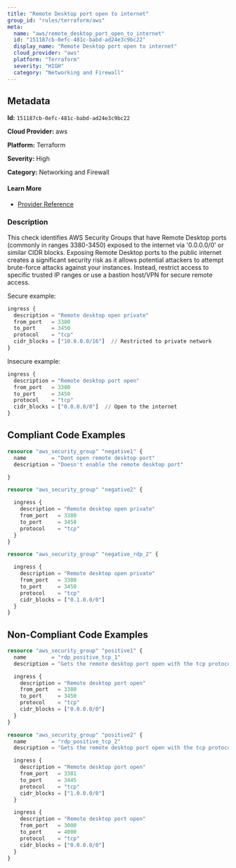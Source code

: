 ```yaml
---
title: "Remote Desktop port open to internet"
group_id: "rules/terraform/aws"
meta:
  name: "aws/remote_desktop_port_open_to_internet"
  id: "151187cb-0efc-481c-babd-ad24e3c9bc22"
  display_name: "Remote Desktop port open to internet"
  cloud_provider: "aws"
  platform: "Terraform"
  severity: "HIGH"
  category: "Networking and Firewall"
---
```

## Metadata

**Id:** `151187cb-0efc-481c-babd-ad24e3c9bc22`

**Cloud Provider:** aws

**Platform:** Terraform

**Severity:** High

**Category:** Networking and Firewall

#### Learn More

 - [Provider Reference](https://registry.terraform.io/providers/hashicorp/aws/latest/docs/resources/security_group)

### Description

 This check identifies AWS Security Groups that have Remote Desktop ports (commonly in ranges 3380-3450) exposed to the internet via '0.0.0.0/0' or similar CIDR blocks. Exposing Remote Desktop ports to the public internet creates a significant security risk as it allows potential attackers to attempt brute-force attacks against your instances. Instead, restrict access to specific trusted IP ranges or use a bastion host/VPN for secure remote access.

Secure example:
```terraform
ingress {
  description = "Remote desktop open private"
  from_port   = 3380
  to_port     = 3450
  protocol    = "tcp"
  cidr_blocks = ["10.0.0.0/16"]  // Restricted to private network
}
```

Insecure example:
```terraform
ingress {
  description = "Remote desktop port open"
  from_port   = 3380
  to_port     = 3450
  protocol    = "tcp"
  cidr_blocks = ["0.0.0.0/0"]  // Open to the internet
}
```


## Compliant Code Examples
```terraform
resource "aws_security_group" "negative1" {
  name        = "Dont open remote desktop port"
  description = "Doesn't enable the remote desktop port"

}

resource "aws_security_group" "negative2" {

  ingress {
    description = "Remote desktop open private"
    from_port   = 3380
    to_port     = 3450
    protocol    = "tcp"
  }
}

resource "aws_security_group" "negative_rdp_2" {

  ingress {
    description = "Remote desktop open private"
    from_port   = 3380
    to_port     = 3450
    protocol    = "tcp"
    cidr_blocks = ["0.1.0.0/0"]
  }
}

```
## Non-Compliant Code Examples
```terraform
resource "aws_security_group" "positive1" {
  name        = "rdp_positive_tcp_1"
  description = "Gets the remote desktop port open with the tcp protocol"

  ingress {
    description = "Remote desktop port open"
    from_port   = 3380
    to_port     = 3450
    protocol    = "tcp"
    cidr_blocks = ["0.0.0.0/0"]
  }
}

resource "aws_security_group" "positive2" {
  name        = "rdp_positive_tcp_2"
  description = "Gets the remote desktop port open with the tcp protocol"

  ingress {
    description = "Remote desktop port open"
    from_port   = 3381
    to_port     = 3445
    protocol    = "tcp"
    cidr_blocks = ["1.0.0.0/0"]
  }

  ingress {
    description = "Remote desktop port open"
    from_port   = 3000
    to_port     = 4000
    protocol    = "tcp"
    cidr_blocks = ["0.0.0.0/0"]
  }
}

```